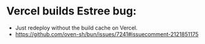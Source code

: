 # Vercel builds Estree bug:

- Just redeploy without the build cache on Vercel.
- https://github.com/oven-sh/bun/issues/7241#issuecomment-2121851175
